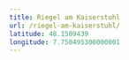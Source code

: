 ```yaml
---
title: Riegel am Kaiserstuhl
url: /riegel-am-kaiserstuhl/
latitude: 48.1509439
longitude: 7.750495300000001
---
```

